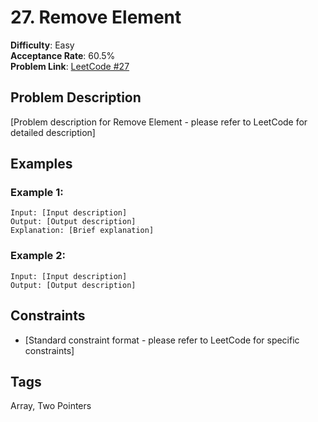 # 27. Remove Element

**Difficulty**: Easy  
**Acceptance Rate**: 60.5%  
**Problem Link**: [LeetCode #27](https://leetcode.com/problems/remove-element/)

## Problem Description

[Problem description for Remove Element - please refer to LeetCode for detailed description]

## Examples

### Example 1:
```
Input: [Input description]
Output: [Output description]
Explanation: [Brief explanation]
```

### Example 2:
```
Input: [Input description]
Output: [Output description]
```

## Constraints

- [Standard constraint format - please refer to LeetCode for specific constraints]

## Tags
Array, Two Pointers